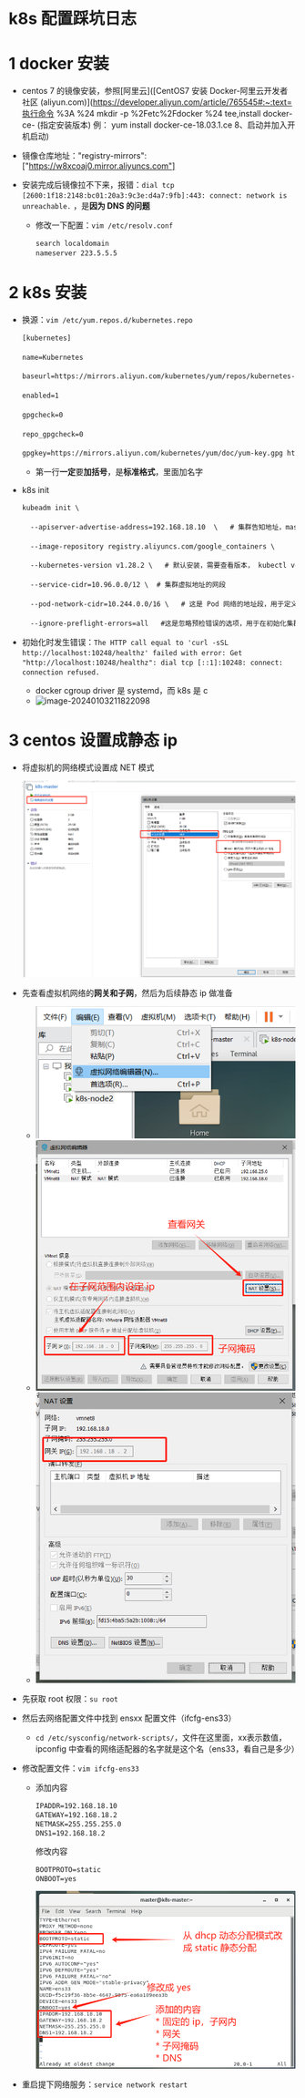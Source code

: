 # k8s 配置踩坑日志

# 1 docker 安装

* centos 7 的镜像安装，参照[阿里云]([CentOS7 安装 Docker-阿里云开发者社区 (aliyun.com)](https://developer.aliyun.com/article/765545#:~:text=执行命令 %3A %24 mkdir -p %2Fetc%2Fdocker %24 tee,install docker-ce- (指定安装版本) 例： yum install docker-ce-18.03.1.ce 8、启动并加入开机启动)
* 镜像仓库地址："registry-mirrors":["https://w8xcoaj0.mirror.aliyuncs.com"]

* 安装完成后镜像拉不下来，报错：`dial tcp [2600:1f18:2148:bc01:20a3:9c3e:d4a7:9fb]:443: connect: network is unreachable.` ，是**因为 DNS 的问题**

  * 修改一下配置：`vim /etc/resolv.conf`

    ```txt
    search localdomain
    nameserver 223.5.5.5
    ```

    

# 2 k8s 安装

* 换源：`vim /etc/yum.repos.d/kubernetes.repo`

  ```txt
  [kubernetes]
  
  name=Kubernetes
  
  baseurl=https://mirrors.aliyun.com/kubernetes/yum/repos/kubernetes-el7-x86_64
  
  enabled=1
  
  gpgcheck=0
  
  repo_gpgcheck=0
  
  gpgkey=https://mirrors.aliyun.com/kubernetes/yum/doc/yum-key.gpg https://mirrors.aliyun.com/kubernetes/yum/doc/rpm-package-key.gpg
  ```

  * 第一行**一定**要**加括号**，是**标准格式**，里面加名字

* k8s init

  ```txt
  kubeadm init \
  
    --apiserver-advertise-address=192.168.18.10  \   # 集群告知地址，master 的地址
  
    --image-repository registry.aliyuncs.com/google_containers \
  
    --kubernetes-version v1.28.2 \   # 默认安装，需要查看版本， kubectl version
  
    --service-cidr=10.96.0.0/12 \  # 集群虚拟地址的网段
  
    --pod-network-cidr=10.244.0.0/16 \   # 这是 Pod 网络的地址段，用于定义 Pod 的网络地址
  
    --ignore-preflight-errors=all   #这是忽略预检错误的选项，用于在初始化集群时忽略所有预检错误
  ```

* 初始化时发生错误：`The HTTP call equal to 'curl -sSL http://localhost:10248/healthz' failed with error: Get "http://localhost:10248/healthz": dial tcp [::1]:10248: connect: connection refused.`

  * docker cgroup driver 是 systemd，而 k8s 是 c
  *  ![image-20240103211822098](C:\github\CPPStudy\src\photo\image-20240103211822098.png)

# 3 centos 设置成静态 ip

* 将虚拟机的网络模式设置成 NET 模式

  ![image-20240103222619494](../src/photo/image-20240103222619494.png)

* 先查看虚拟机网络的**网关和子网**，然后为后续静态 ip 做准备

  * ![image-20240103203359409](../src/photo/image-20240103203359409.png)
  * ![image-20240103203645928](../src/photo/image-20240103203645928.png)
  * ![image-20240103203721826](../src/photo/image-20240103203721826.png)

* 先获取 root 权限：`su root`

* 然后去网络配置文件中找到 ensxx 配置文件（ifcfg-ens33）

  * `cd /etc/sysconfig/network-scripts/`，文件在这里面，xx表示数值， ipconfig 中查看的网络适配器的名字就是这个名（ens33，看自己是多少）

* 修改配置文件：`vim ifcfg-ens33`

  * 添加内容

    ```
    IPADDR=192.168.18.10
    GATEWAY=192.168.18.2
    NETMASK=255.255.255.0
    DNS1=192.168.18.2
    ```

    修改内容

    ```
    BOOTPROTO=static
    ONBOOT=yes
    ```

    ![image-20240103205028847](../src/photo/image-20240103205028847.png)

* 重启提下网络服务：`service network restart`

